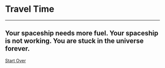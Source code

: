 # Travel Time 
---
## Your spaceship needs more fuel. Your spaceship is not working. You are stuck in the universe forever. 
  
[Start Over](../../../year/home.md)